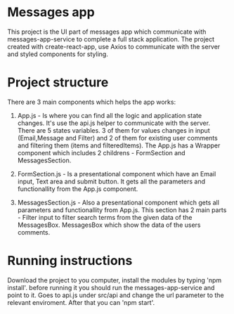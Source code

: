 # Messages app

This project is the UI part of messages app which communicate with messages-app-service to complete a full stack application.
The project created with create-react-app, use Axios to communicate with the server and styled components for styling.

# Project structure

There are 3 main components which helps the app works:

1. App.js - Is where you can find all the logic and application state changes. It's use the api.js helper to communicate with the server.
   There are 5 states variables. 3 of them for values changes in input (Email,Message and Filter) and 2 of them for existing user comments    and filtering them (items and filteredItems).
   The App.js has a Wrapper component which includes 2 childrens - FormSection and MessagesSection.
   
2. FormSection.js - Is a presentational component which have an Email input, Text area and submit button. It gets all the parameters and      functionallity from the App.js component.

3. MessagesSection.js - Also a presentational component which gets all parameters and functionallity from App.js. This section has 2 main    parts - Filter input to filter search terms from the given data of the MessagesBox.
   MessagesBox which show the data of the users comments.

# Running instructions

Download the project to you computer, install the modules by typing 'npm install'.
before running it you should run the messages-app-service and point to it.
Goes to api.js under src/api and change the url parameter to the relevant enviroment. After that you can 'npm start'.
